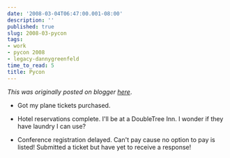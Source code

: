```yaml
---
date: '2008-03-04T06:47:00.001-08:00'
description: ''
published: true
slug: 2008-03-pycon
tags:
- work
- pycon 2008
- legacy-dannygreenfeld
time_to_read: 5
title: Pycon
---
```


*This was originally posted on blogger [here](https://dannygreenfeld.blogspot.com/2008/03/pycon.html)*.

<ul><li>Got my plane tickets purchased.</li></ul>  <ul><li>Hotel reservations complete.  I'll be at a DoubleTree Inn.  I wonder if they have laundry I can use?</li></ul>  <ul><li>Conference registration delayed.  Can't pay cause no option to pay is listed!  Submitted a ticket but have yet to receive a response!</li></ul>